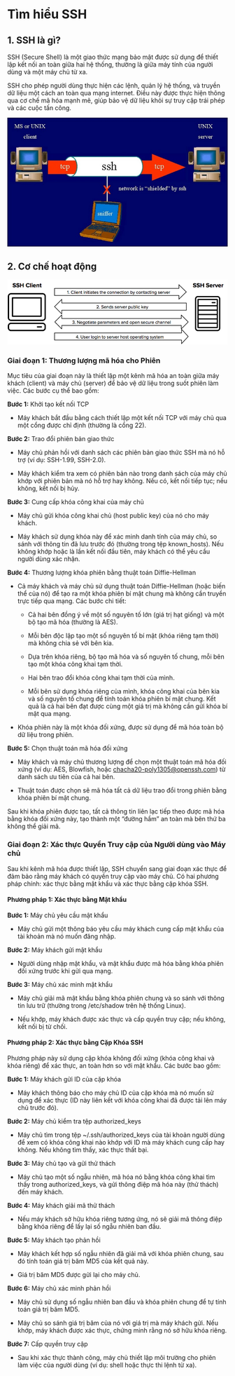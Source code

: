 # Tìm hiểu SSH

## 1. SSH là gì?

SSH (Secure Shell) là một giao thức mạng bảo mật được sử dụng để thiết lập kết nối an toàn giữa hai hệ thống, thường là giữa máy tính của người dùng và một máy chủ từ xa.

SSH cho phép người dùng thực hiện các lệnh, quản lý hệ thống, và truyền dữ liệu một cách an toàn qua mạng internet. Điều này được thực hiện thông qua cơ chế mã hóa mạnh mẽ, giúp bảo vệ dữ liệu khỏi sự truy cập trái phép và các cuộc tấn công.

![anh1](/QuyenNV/SSH/images/anh1.png)

## 2. Cơ chế hoạt động

![anh2](/QuyenNV/SSH/images/anh2.png)

### Giai đoạn 1: Thương lượng mã hóa cho Phiên

Mục tiêu của giai đoạn này là thiết lập một kênh mã hóa an toàn giữa máy khách (client) và máy chủ (server) để bảo vệ dữ liệu trong suốt phiên làm việc. Các bước cụ thể bao gồm:

**Bước 1:** Khởi tạo kết nối TCP

- Máy khách bắt đầu bằng cách thiết lập một kết nối TCP với máy chủ qua một cổng được chỉ định (thường là cổng 22).

**Bước 2:** Trao đổi phiên bản giao thức

- Máy chủ phản hồi với danh sách các phiên bản giao thức SSH mà nó hỗ trợ (ví dụ: SSH-1.99, SSH-2.0).

- Máy khách kiểm tra xem có phiên bản nào trong danh sách của máy chủ khớp với phiên bản mà nó hỗ trợ hay không. Nếu có, kết nối tiếp tục; nếu không, kết nối bị hủy.

**Bước 3:** Cung cấp khóa công khai của máy chủ

- Máy chủ gửi khóa công khai chủ (host public key) của nó cho máy khách.

- Máy khách sử dụng khóa này để xác minh danh tính của máy chủ, so sánh với thông tin đã lưu trước đó (thường trong tệp known_hosts). Nếu không khớp hoặc là lần kết nối đầu tiên, máy khách có thể yêu cầu người dùng xác nhận.

**Bước 4:** Thương lượng khóa phiên bằng thuật toán Diffie-Hellman

- Cả máy khách và máy chủ sử dụng thuật toán Diffie-Hellman (hoặc biến thể của nó) để tạo ra một khóa phiên bí mật chung mà không cần truyền trực tiếp qua mạng. Các bước chi tiết:

    - Cả hai bên đồng ý về một số nguyên tố lớn (giá trị hạt giống) và một bộ tạo mã hóa (thường là AES).

    - Mỗi bên độc lập tạo một số nguyên tố bí mật (khóa riêng tạm thời) mà không chia sẻ với bên kia.

    - Dựa trên khóa riêng, bộ tạo mã hóa và số nguyên tố chung, mỗi bên tạo một khóa công khai tạm thời.

    - Hai bên trao đổi khóa công khai tạm thời của mình.

    - Mỗi bên sử dụng khóa riêng của mình, khóa công khai của bên kia và số nguyên tố chung để tính toán khóa phiên bí mật chung. Kết quả là cả hai bên đạt được cùng một giá trị mà không cần gửi khóa bí mật qua mạng.

- Khóa phiên này là một khóa đối xứng, được sử dụng để mã hóa toàn bộ dữ liệu trong phiên.

**Bước 5:** Chọn thuật toán mã hóa đối xứng

- Máy khách và máy chủ thương lượng để chọn một thuật toán mã hóa đối xứng (ví dụ: AES, Blowfish, hoặc chacha20-poly1305@openssh.com) từ danh sách ưu tiên của cả hai bên.

- Thuật toán được chọn sẽ mã hóa tất cả dữ liệu trao đổi trong phiên bằng khóa phiên bí mật chung.

Sau khi khóa phiên được tạo, tất cả thông tin liên lạc tiếp theo được mã hóa bằng khóa đối xứng này, tạo thành một “đường hầm” an toàn mà bên thứ ba không thể giải mã.

### Giai đoạn 2: Xác thực Quyền Truy cập của Người dùng vào Máy chủ

Sau khi kênh mã hóa được thiết lập, SSH chuyển sang giai đoạn xác thực để đảm bảo rằng máy khách có quyền truy cập vào máy chủ. Có hai phương pháp chính: xác thực bằng mật khẩu và xác thực bằng cặp khóa SSH.

#### Phương pháp 1: Xác thực bằng Mật khẩu

**Bước 1:** Máy chủ yêu cầu mật khẩu

- Máy chủ gửi một thông báo yêu cầu máy khách cung cấp mật khẩu của tài khoản mà nó muốn đăng nhập.

**Bước 2:** Máy khách gửi mật khẩu

- Người dùng nhập mật khẩu, và mật khẩu được mã hóa bằng khóa phiên đối xứng trước khi gửi qua mạng.

**Bước 3:** Máy chủ xác minh mật khẩu

- Máy chủ giải mã mật khẩu bằng khóa phiên chung và so sánh với thông tin lưu trữ (thường trong /etc/shadow trên hệ thống Linux).

- Nếu khớp, máy khách được xác thực và cấp quyền truy cập; nếu không, kết nối bị từ chối.

#### Phương pháp 2: Xác thực bằng Cặp Khóa SSH

Phương pháp này sử dụng cặp khóa không đối xứng (khóa công khai và khóa riêng) để xác thực, an toàn hơn so với mật khẩu. Các bước bao gồm:

**Bước 1:** Máy khách gửi ID của cặp khóa

- Máy khách thông báo cho máy chủ ID của cặp khóa mà nó muốn sử dụng để xác thực (ID này liên kết với khóa công khai đã được tải lên máy chủ trước đó).

**Bước 2:** Máy chủ kiểm tra tệp authorized_keys

- Máy chủ tìm trong tệp ~/.ssh/authorized_keys của tài khoản người dùng để xem có khóa công khai nào khớp với ID mà máy khách cung cấp hay không.
Nếu không tìm thấy, xác thực thất bại.

**Bước 3:** Máy chủ tạo và gửi thử thách

- Máy chủ tạo một số ngẫu nhiên, mã hóa nó bằng khóa công khai tìm thấy trong authorized_keys, và gửi thông điệp mã hóa này (thử thách) đến máy khách.

**Bước 4:** Máy khách giải mã thử thách

- Nếu máy khách sở hữu khóa riêng tương ứng, nó sẽ giải mã thông điệp bằng khóa riêng để lấy lại số ngẫu nhiên ban đầu.

**Bước 5:** Máy khách tạo phản hồi

- Máy khách kết hợp số ngẫu nhiên đã giải mã với khóa phiên chung, sau đó tính toán giá trị băm MD5 của kết quả này.

- Giá trị băm MD5 được gửi lại cho máy chủ.

**Bước 6:** Máy chủ xác minh phản hồi

- Máy chủ sử dụng số ngẫu nhiên ban đầu và khóa phiên chung để tự tính toán giá trị băm MD5.

- Máy chủ so sánh giá trị băm của nó với giá trị mà máy khách gửi. Nếu khớp, máy khách được xác thực, chứng minh rằng nó sở hữu khóa riêng.

**Bước 7:** Cấp quyền truy cập

- Sau khi xác thực thành công, máy chủ thiết lập môi trường cho phiên làm việc của người dùng (ví dụ: shell hoặc thực thi lệnh từ xa).
